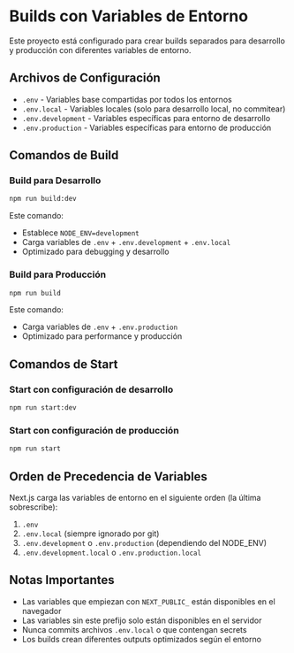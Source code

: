 # Builds con Variables de Entorno

Este proyecto está configurado para crear builds separados para desarrollo y producción con diferentes variables de entorno.

## Archivos de Configuración

- `.env` - Variables base compartidas por todos los entornos
- `.env.local` - Variables locales (solo para desarrollo local, no commitear)
- `.env.development` - Variables específicas para entorno de desarrollo
- `.env.production` - Variables específicas para entorno de producción

## Comandos de Build

### Build para Desarrollo

```bash
npm run build:dev
```

Este comando:

- Establece `NODE_ENV=development`
- Carga variables de `.env` + `.env.development` + `.env.local`
- Optimizado para debugging y desarrollo

### Build para Producción

```bash
npm run build
```

Este comando:

- Carga variables de `.env` + `.env.production`
- Optimizado para performance y producción

## Comandos de Start

### Start con configuración de desarrollo

```bash
npm run start:dev
```

### Start con configuración de producción

```bash
npm run start
```

## Orden de Precedencia de Variables

Next.js carga las variables de entorno en el siguiente orden (la última sobrescribe):

1. `.env`
2. `.env.local` (siempre ignorado por git)
3. `.env.development` o `.env.production` (dependiendo del NODE_ENV)
4. `.env.development.local` o `.env.production.local`

## Notas Importantes

- Las variables que empiezan con `NEXT_PUBLIC_` están disponibles en el navegador
- Las variables sin este prefijo solo están disponibles en el servidor
- Nunca commits archivos `.env.local` o que contengan secrets
- Los builds crean diferentes outputs optimizados según el entorno
